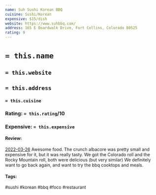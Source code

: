 ```yaml
---
name: Suh Sushi Korean BBQ
cuisine: Sushi/Korean
expensive: $15/dish
website: https://www.suhbbq.com/
address: 165 E Boardwalk Drive, Fort Collins, Colorado 80525
rating: 9
---
```

# `= this.name`
## `= this.website`
## `= this.address`
### `= this.cuisine`
### Rating: `= this.rating`/10
### Expensive:  `= this.expensive`

#### Review:
[2022-03-26](2022-03-26.md)
Awesome food. The crunch albacore was pretty small and expensive for it, but it was really tasty.
We got the Colorado roll and the Rocky Mountain roll, both were delicious (but very similar)
We definitely want to go back again, and want to try the bbq cooktops and meals.

#### Tags:
#sushi #korean #bbq #foco #restaurant 